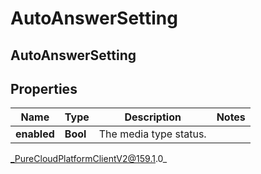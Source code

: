 # AutoAnswerSetting

## AutoAnswerSetting

## Properties

|Name | Type | Description | Notes|
|------------ | ------------- | ------------- | -------------|
| **enabled** | **Bool** | The media type status. | |



_PureCloudPlatformClientV2@159.1.0_
